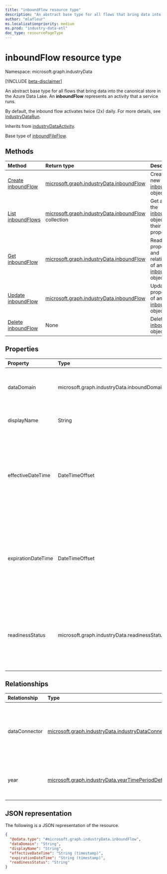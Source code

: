 ```yaml
---
title: "inboundFlow resource type"
description: "An abstract base type for all flows that bring data into the canonical store in the Azure Data Lake."
author: "mlafleur"
ms.localizationpriority: medium
ms.prod: "industry-data-etl"
doc_type: resourcePageType
---
```


# inboundFlow resource type

Namespace: microsoft.graph.industryData

[!INCLUDE [beta-disclaimer](../../includes/beta-disclaimer.md)]

An abstract base type for all flows that bring data into the canonical store in the Azure Data Lake. An **inboundFlow** represents an activity that a service runs.

By default, the inbound flow activates twice (2x) daily. For more details, see [industryDataRun](industrydata-industrydatarun.md).

Inherits from [industryDataActivity](industrydata-industrydataactivity.md).

Base type of [inboundFileFlow](../resources/industrydata-inboundfileflow.md).

## Methods

| Method                                                          | Return type                                                                        | Description                                                                                    |
| :-------------------------------------------------------------- | :--------------------------------------------------------------------------------- | :--------------------------------------------------------------------------------------------- |
| [Create inboundFlow](../api/industrydata-inboundflow-post.md)   | [microsoft.graph.industryData.inboundFlow](industrydata-inboundflow.md)            | Create a new [inboundFlow](industrydata-inboundflow.md) object.                                |
| [List inboundFlows](../api/industrydata-inboundflow-list.md)    | [microsoft.graph.industryData.inboundFlow](industrydata-inboundflow.md) collection | Get a list of the [inboundFlow](industrydata-inboundflow.md) objects and their properties.     |
| [Get inboundFlow](../api/industrydata-inboundflow-get.md)       | [microsoft.graph.industryData.inboundFlow](industrydata-inboundflow.md)            | Read the properties and relationships of an [inboundFlow](industrydata-inboundflow.md) object. |
| [Update inboundFlow](../api/industrydata-inboundflow-update.md) | [microsoft.graph.industryData.inboundFlow](industrydata-inboundflow.md)            | Update the properties of an [inboundFlow](industrydata-inboundflow.md) object.                 |
| [Delete inboundFlow](../api/industrydata-inboundflow-delete.md) | None                                                                               | Delete an [inboundFlow](industrydata-inboundflow.md) object.                                   |

## Properties

| Property           | Type            | Description                                                                                                                                                                                                                                            |
| :----------------- | :-------------- | :----------------------------------------------------------------------------------------------------------------------------------------------------------------------------------------------------------------------------------------------------- |
| dataDomain         | microsoft.graph.industryData.inboundDomain   | The broad category of data that this flow imports. The possible values are: `educationRostering`, `unknownFutureValue`.                                                                                                                                |
| displayName        | String          | The name of the activity. Inherited from [industryDataActivity](industrydata-industrydataactivity.md).                                                                                                                                                 |
| effectiveDateTime  | DateTimeOffset  | The start of the time window when the flow is allowed to run. The Timestamp type represents date and time information using ISO 8601 format and is always in UTC time. For example, midnight UTC on Jan 1, 2014 is `2014-01-01T00:00:00Z`.             |
| expirationDateTime | DateTimeOffset  | The end of the time window when the flow is allowed to run. The Timestamp type represents date and time information using ISO 8601 format and is always in UTC time. For example, midnight UTC on Jan 1, 2014 is `2014-01-01T00:00:00Z`.               |
| readinessStatus    | microsoft.graph.industryData.readinessStatus | The state of the activity from creation through to ready to do work. Inherited from [industryDataActivity](industrydata-industrydataactivity.md). The possible values are: `notReady`, `ready`, `failed`, `disabled`, `expired`, `unknownFutureValue`. |

## Relationships

| Relationship  | Type                                                                 | Description                                                                              |
| :------------ | :------------------------------------------------------------------- | :--------------------------------------------------------------------------------------- |
| dataConnector | [microsoft.graph.industryData.industryDataConnector](industrydata-industrydataconnector.md)       | The data connector in the context of which this flow pulls in data from a source system. |
| year          | [microsoft.graph.industryData.yearTimePeriodDefinition](industrydata-yeartimeperioddefinition.md) | The year that the data brought in via this flow applies to.                              |

## JSON representation

The following is a JSON representation of the resource.

<!-- {
  "blockType": "resource",
  "keyProperty": "id",
  "@odata.type": "microsoft.graph.industryData.inboundFlow",
  "baseType": "microsoft.graph.industryData.industryDataActivity",
  "openType": false
}
-->

```json
{
  "@odata.type": "#microsoft.graph.industryData.inboundFlow",
  "dataDomain": "String",
  "displayName": "String",
  "effectiveDateTime": "String (timestamp)",
  "expirationDateTime": "String (timestamp)",
  "readinessStatus": "String"
}
```
